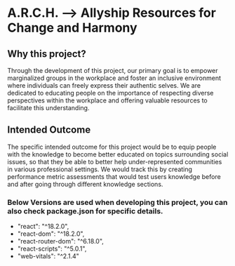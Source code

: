 # A.R.C.H. --> Allyship Resources for Change and Harmony
## Why this project?
Through the development of this project, our primary goal is to empower marginalized groups in the workplace and foster an inclusive environment where individuals can freely express their authentic selves. We are dedicated to educating people on the importance of respecting diverse perspectives within the workplace and offering valuable resources to facilitate this understanding.
## Intended Outcome
The specific intended outcome for this project would be to equip people with the knowledge to become better educated on topics surrounding social issues, so that they be able to better help under-represented communities in various professional settings. We would track this by creating performance metric assessments that would test users knowledge before and after going through different knowledge sections. 
### Below Versions are used when developing this project, you can also check package.json for specific details.
* "react": "^18.2.0",
* "react-dom": "^18.2.0",
* "react-router-dom": "^6.18.0",
* "react-scripts": "^5.0.1",
* "web-vitals": "^2.1.4"

